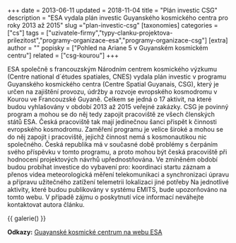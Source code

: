+++
date = 2013-06-11
updated = 2018-11-04
title = "Plán investic CSG"
description = "ESA vydala plán investic Guyanského kosmického centra pro roky 2013 až 2015"
slug ="plan-investic-csg"
[taxonomies]
categories = ["cs"]
tags = ["uzivatele-firmy","typy-clanku-projektova-prilezitost","programy-organizace-esa","programy-organizace-csg"]
[extra]
author = ""
popisky = ["Pohled na Ariane 5 v Guyanském kosmickém centru"]
related = ["csg-kourou"]
+++

ESA společně s francouzským Národním centrem kosmického výzkumu (Centre national d´études spatiales, CNES) vydala plán investic v programu Guyanského kosmického centra (Centre Spatial Guyanais, CSG), který je určen na zajištění provozu, údržby a rozvoje evropského kosmodromu v Kourou ve Francouzské Guyaně. Celkem se jedná o 17 aktivit, na které budou vyhlašovány v období 2013 až 2015 veřejné zakázky. CSG je povinný program a mohou se do něj tedy zapojit pracoviště ze všech členských států ESA. Česká pracoviště tak mají jedinečnou šanci přispět k činnosti evropského kosmodromu. Zaměření programu je velice široké a mohou se do něj zapojit i pracoviště, jejichž činnost nemá s kosmonautikou nic společného. Česká republika má v současné době problémy s čerpáním svého příspěvku v tomto programu, a proto mohou být česká pracoviště při hodnocení projektových návrhů upřednostňována. Ve zmíněném období budou probíhat investice do vybavení pro: koordinaci startu záznam a přenos videa meteorologická měření telekomunikaci a synchronizaci úpravu a přípravu užitečného zatížení telemetrii lokalizaci jiné potřeby Na jednotlivé aktivity, které budou publikovány v systému EMITS, bude upozorňováno na tomto webu. V případě zájmu o poskytnutí více informací neváhejte kontaktovat autora článku. 

{{ galerie() }}

**Odkazy:**
[Guayanské kosmické centrum na webu ESA]

[Guayanské kosmické centrum na webu ESA]: http://www.esa.int/Our_Activities/Launchers/Europe_s_Spaceport/Europe_s_Spaceport2
